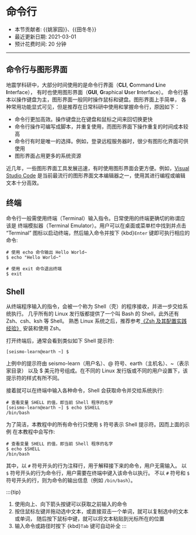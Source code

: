 # 命令行

- 本节贡献者: {{姚家园}}、{{田冬冬}}
- 最近更新日期: 2021-03-01
- 预计花费时间: 20 分钟

---

## 命令行与图形界面

地震学科研中，大部分时间使用的是命令行界面（**CLI**, **C**ommand **L**ine **I**nterface），
有时也使用图形界面（**GUI**, **G**raphical **U**ser **I**nterface）。
命令行基本以操作键盘为主，图形界面一般同时操作鼠标和键盘。图形界面上手简单，
各种常用功能显式可见，但是推荐在日常科研中使用和掌握命令行，原因如下：

- 命令行更加高效。操作键盘比在键盘和鼠标之间来回切换更快
- 命令行操作可编写成脚本，并重复使用，而图形界面下操作重复的时间成本较高
- 命令行有时是唯一的选择。例如，登录远程服务器时，很少有图形化界面可供使用
- 图形界面占用更多的系统资源

近几年，一些图形界面工具发展迅速，有时使用图形界面会更方便。例如，[Visual Studio Code](https://code.visualstudio.com/)
是当前最流行的图形界面文本编辑器之一，使用其进行编程或编辑文本十分高效。

## 终端

命令行一般需使用终端（Terminal）输入指令。日常使用的终端更确切的称谓应该是
终端模拟器（Terminal Emulator）。用户可以在桌面或菜单栏中找到并点击
“Terminal” 图标以启动终端，然后输入命令并按下 {kbd}`Enter` 键即可执行相应的命令:

```
# 使用 echo 命令输出 Hello World~
$ echo "Hello World~"

# 使用 exit 命令退出终端
$ exit
```

## Shell

从终端程序输入的指令，会被一个称为 Shell（壳）的程序接收，并进一步交给系统执行。
几乎所有的 Linux 发行版都提供了一个叫 Bash 的 Shell，此外还有 Zsh、csh、ksh 等 Shell。
熟悉 Linux 系统之后，推荐参考[《Zsh 及其配置实践经验》](/best-practices/zsh) 安装和使用 Zsh。

打开终端后，通常会看到类似如下 Shell 提示符:

```
[seismo-learn@earth ~] $
```

上例中的提示符由 seismo-learn（用户名）、@ 符号、earth（主机名）、~（表示家目录）
以及 \$ 美元符号组成。在不同的 Linux 发行版或不同的用户设置下，该提示符的样式有所不同。

接着就可以在终端中输入各种命令，Shell 会获取命令并交给系统执行:

```
# 查看变量 SHELL 的值，即当前 Shell 程序的名字
[seismo-learn@earth ~] $ echo $SHELL
/bin/bash
```

为了简洁，本教程中的所有命令行只使用 `$` 符号表示 Shell 提示符。因而上面的示例
在本教程中会写作:

```
# 查看变量 SHELL 的值，即当前 Shell 程序的名字
$ echo $SHELL
/bin/bash
```

其中，以 `#` 符号开头的行为注释行，用于解释接下来的命令，用户无需输入。
以 `$` 符号开头的行为命令行，用户需要在终端中键入该命令以执行。
不以 `#` 符号和 `$` 符号开头的行，则为命令的输出信息（例如 `/bin/bash`）。

:::{tip}
1. 使用向上、向下箭头按键可以获取之前输入的命令
2. 按住鼠标左键并拖动选中文本，或直接双击一个单词，就可以复制选中的文本或单词，
   随后按下鼠标中键，就可以将文本粘贴到光标所在的位置
3. 输入命令或路径时按下 {kbd}`Tab` 键可自动补全
:::
